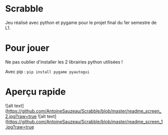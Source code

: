 # Scrabble

Jeu réalisé avec python et pygame pour le projet final du 1er semestre de L1.

# Pour jouer
Ne pas oublier d'installer les 2 librairies python utilisées !

Avec pip :
```pip install pygame pyautogui```

# Aperçu rapide
![alt text](https://github.com/AntoineSauzeau/Scrabble/blob/master/readme_screen_2.jpg?raw=true
![alt text](https://github.com/AntoineSauzeau/Scrabble/blob/master/readme_screen_1.jpg?raw=true